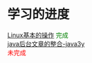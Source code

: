 # 学习的进度
[Linux基本的操作](https://zhuanlan.zhihu.com/p/36801617?utm_source=qq&utm_medium=social&utm_oi=758415111634321408) <font color="green">完成</font><br>
[java后台文章的整合-java3y](https://zhongfucheng.bitcron.com/post/shou-ji/wen-zhang-dao-hang?utm_source=qq&utm_medium=social&utm_oi=758415111634321408)<br> <font color="red">未完成</font>
